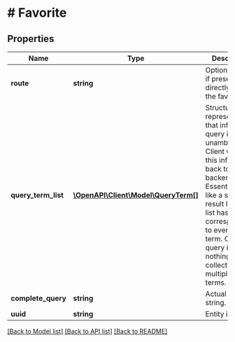 # # Favorite

## Properties

Name | Type | Description | Notes
------------ | ------------- | ------------- | -------------
**route** | **string** | Optional route if present to directly link to the favorite. | [optional]
**query_term_list** | [**\OpenAPI\Client\Model\QueryTerm[]**](QueryTerm.md) | Structured representation that infers query intent unambiguously. Client will echo this information back to the backend. Essentially, it is like a search result link. The list has an item corresponding to every query term. One user query is nothing but a collection of multiple query terms. | [optional]
**complete_query** | **string** | Actual query string. | [optional]
**uuid** | **string** | Entity id. | [optional]

[[Back to Model list]](../../README.md#models) [[Back to API list]](../../README.md#endpoints) [[Back to README]](../../README.md)
